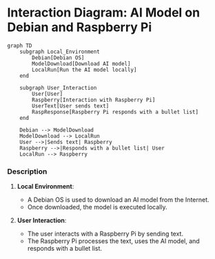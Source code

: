 # Interaction Diagram: AI Model on Debian and Raspberry Pi

```mermaid
graph TD
    subgraph Local_Environment
        Debian[Debian OS]
        ModelDownload[Download AI model]
        LocalRun[Run the AI model locally]
    end

    subgraph User_Interaction
        User[User]
        Raspberry[Interaction with Raspberry Pi]
        UserText[User sends text]
        RaspResponse[Raspberry Pi responds with a bullet list]
    end

    Debian --> ModelDownload
    ModelDownload --> LocalRun
    User -->|Sends text| Raspberry
    Raspberry -->|Responds with a bullet list| User
    LocalRun --> Raspberry
```

### Description

1. **Local Environment**:

   - A Debian OS is used to download an AI model from the Internet.
   - Once downloaded, the model is executed locally.

2. **User Interaction**:
   - The user interacts with a Raspberry Pi by sending text.
   - The Raspberry Pi processes the text, uses the AI model, and responds with a bullet list.
